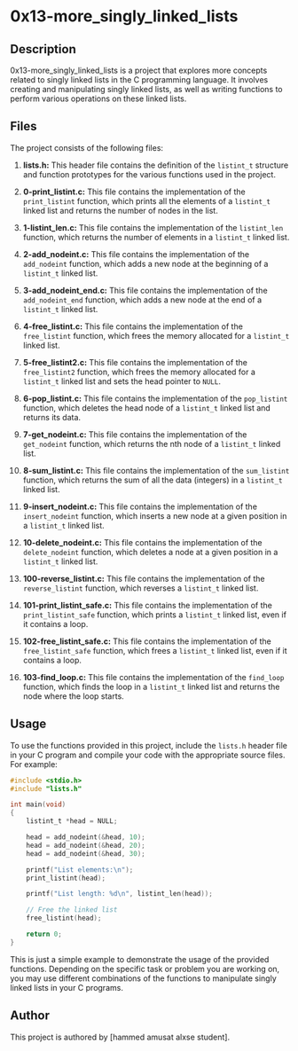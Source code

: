 # 0x13-more_singly_linked_lists

## Description

0x13-more_singly_linked_lists is a project that explores more concepts related to singly linked lists in the C programming language. It involves creating and manipulating singly linked lists, as well as writing functions to perform various operations on these linked lists.

## Files

The project consists of the following files:

1. **lists.h:** This header file contains the definition of the `listint_t` structure and function prototypes for the various functions used in the project.

2. **0-print_listint.c:** This file contains the implementation of the `print_listint` function, which prints all the elements of a `listint_t` linked list and returns the number of nodes in the list.

3. **1-listint_len.c:** This file contains the implementation of the `listint_len` function, which returns the number of elements in a `listint_t` linked list.

4. **2-add_nodeint.c:** This file contains the implementation of the `add_nodeint` function, which adds a new node at the beginning of a `listint_t` linked list.

5. **3-add_nodeint_end.c:** This file contains the implementation of the `add_nodeint_end` function, which adds a new node at the end of a `listint_t` linked list.

6. **4-free_listint.c:** This file contains the implementation of the `free_listint` function, which frees the memory allocated for a `listint_t` linked list.

7. **5-free_listint2.c:** This file contains the implementation of the `free_listint2` function, which frees the memory allocated for a `listint_t` linked list and sets the head pointer to `NULL`.

8. **6-pop_listint.c:** This file contains the implementation of the `pop_listint` function, which deletes the head node of a `listint_t` linked list and returns its data.

9. **7-get_nodeint.c:** This file contains the implementation of the `get_nodeint` function, which returns the nth node of a `listint_t` linked list.

10. **8-sum_listint.c:** This file contains the implementation of the `sum_listint` function, which returns the sum of all the data (integers) in a `listint_t` linked list.

11. **9-insert_nodeint.c:** This file contains the implementation of the `insert_nodeint` function, which inserts a new node at a given position in a `listint_t` linked list.

12. **10-delete_nodeint.c:** This file contains the implementation of the `delete_nodeint` function, which deletes a node at a given position in a `listint_t` linked list.

13. **100-reverse_listint.c:** This file contains the implementation of the `reverse_listint` function, which reverses a `listint_t` linked list.

14. **101-print_listint_safe.c:** This file contains the implementation of the `print_listint_safe` function, which prints a `listint_t` linked list, even if it contains a loop.

15. **102-free_listint_safe.c:** This file contains the implementation of the `free_listint_safe` function, which frees a `listint_t` linked list, even if it contains a loop.

16. **103-find_loop.c:** This file contains the implementation of the `find_loop` function, which finds the loop in a `listint_t` linked list and returns the node where the loop starts.

## Usage

To use the functions provided in this project, include the `lists.h` header file in your C program and compile your code with the appropriate source files. For example:

```c
#include <stdio.h>
#include "lists.h"

int main(void)
{
    listint_t *head = NULL;

    head = add_nodeint(&head, 10);
    head = add_nodeint(&head, 20);
    head = add_nodeint(&head, 30);

    printf("List elements:\n");
    print_listint(head);

    printf("List length: %d\n", listint_len(head));

    // Free the linked list
    free_listint(head);

    return 0;
}
```

This is just a simple example to demonstrate the usage of the provided functions. Depending on the specific task or problem you are working on, you may use different combinations of the functions to manipulate singly linked lists in your C programs.

## Author

This project is authored by [hammed amusat alxse student].